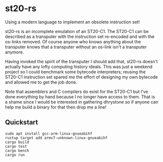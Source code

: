 st20-rs
=======

Using a modern language to implement an obsolete instruction set!

st20-rs is an incomplete emulation of an ST20-C1. The ST20-C1 can be
described as a transputer with the instruction set re-encoded and with
the os-links removed. Of course anyone who knows anything about the
transputer knows that a transputer without an os-link isn't a
transputer anymore.

Having invoked the spirit of the transputer I should add that, st20-rs
doesn't actually have any lofty computing history ideals. This was just
a weekend project so I could benchmark some bytecode interpreters;
reusing the ST20-C1 instruction set spared me the effort of designing my
own bytecode and allowed me to get the job done.

Note that assemblers and C compilers do exist for the ST20-C1 but I've
done everything by hand because I no longer have access to them. That is
a shame since I would be interested in gathering dhrystone so if anyone
can help me build a binary for that then drop me a line!

Quickstart
----------

    sudo apt install gcc-arm-linux-gnueabihf
    rustup target add armv7-unknown-linux-gnueabihf
    cargo build
    cargo test
    cargo bench
    cargo run
